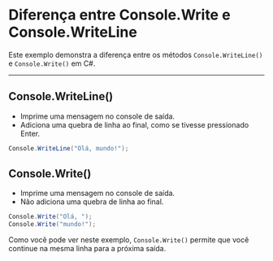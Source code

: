 # Diferença entre Console.Write e Console.WriteLine

Este exemplo demonstra a diferença entre os métodos `Console.WriteLine()` e `Console.Write()` em C#.

---

## Console.WriteLine()

- Imprime uma mensagem no console de saída.
- Adiciona uma quebra de linha ao final, como se tivesse pressionado Enter.

```csharp
Console.WriteLine("Olá, mundo!");
```

## Console.Write()

- Imprime uma mensagem no console de saída.
- Não adiciona uma quebra de linha ao final.

```csharp
Console.Write("Olá, ");
Console.Write("mundo!");
```

Como você pode ver neste exemplo, `Console.Write()` permite que você continue na mesma linha para a próxima saída.